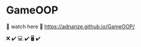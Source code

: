 # GameOOP

:eyes: watch here :paperclip: https://adnanze.github.io/GameOOP/

:x: :heavy_check_mark:
:computer: :heavy_check_mark:
:desktop_computer: :heavy_check_mark:
